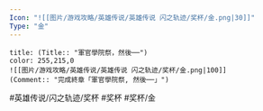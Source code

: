 ```yaml
---
Icon: "![[图片/游戏攻略/英雄传说/英雄传说 闪之轨迹/奖杯/金.png|30]]"
Type: "金"
---
```

```ad-ed-sen-1-gold
title: (Title:: "軍官學院祭，然後──")
color: 255,215,0
![[图片/游戏攻略/英雄传说/英雄传说 闪之轨迹/奖杯/金.png|100]]
(Comment:: "完成終章「軍官學院祭, 然後──」")
```

#英雄传说/闪之轨迹/奖杯  #奖杯 #奖杯/金